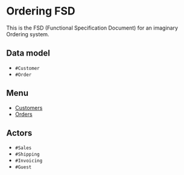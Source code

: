 # Ordering FSD

This is the FSD (Functional Specification Document) for an imaginary Ordering system.

## Data model

- `#Customer`
- `#Order`

## Menu

- [Customers](#/customers)
- [Orders](#/orders)

## Actors

- `#Sales`
- `#Shipping`
- `#Invoicing`
- `#Guest`
